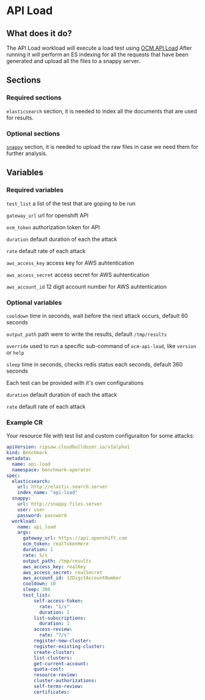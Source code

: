# API Load

## What does it do?

The API Load workload will execute a load test using [OCM API Load](https://github.com/cloud-bulldozer/ocm-api-load)
After running it will perform an ES indexing for all the requests that have been generated and upload all the files to a snappy server.

## Sections

### Required sections

`elasticsearch` section, it is needed to index all the documents that are used for results.

### Optional sections

[`snappy`](https://github.com/cloud-bulldozer/snappy-data-server) section, it is needed to upload the raw files in case we need them for further analysis.

## Variables

### Required variables

`test_list` a list of the test that are goping to be run

`gateway_url` url for openshift API

`ocm_token` authorization token for API

`duration` default duration of each the attack

`rate` default rate of each attack

`aws_access_key` access key for AWS auhtentication

`aws_access_secret` access secret for AWS auhtentication

`aws_account_id` 12 digit account number for AWS auhtentication

### Optional variables

`cooldown` time in seconds, wait <cooldown> before the next attack occurs, default 60 seconds

`output_path` path were to write the results, default `/tmp/results`

`override` used to run a specific sub-command of `ocm-api-load`, like `version` or `help`

`sleep` time in seconds, checks redis status each <sleep> seconds, default 360 seconds

Each test can be provided with it's own configurations

`duration` default duration of each the attack

`rate` default rate of each attack

### Example CR

Your resource file with test list and custom configuraiton for some attacks:

```yaml
apiVersion: ripsaw.cloudbulldozer.io/v1alpha1
kind: Benchmark
metadata:
  name: api-load
  namespace: benchmark-operator
spec:
  elasticsearch:
    url: http://elastic.search.server
    index_name: "api-load"
  snappy:
    url: http://snappy.files.server
    user: user
    password: password
  workload:
    name: api_load
    args:
      gateway_url: https://api.openshift.com
      ocm_token: realTokenHere
      duration: 1
      rate: 5/s
      output_path: /tmp/results
      aws_access_key: realKey
      aws_access_secret: realSecret
      aws_account_id: 12DigitAccountNumber
      cooldown: 10
      sleep: 300
      test_list:
          self-access-token:
            rate: "1/s"
            duration: 1
          list-subscriptions:
            duration: 1
          access-review:
            rate: "7/s"
          register-new-cluster:
          register-existing-cluster:
          create-cluster:
          list-clusters:
          get-current-account:
          quota-cost:
          resource-review:
          cluster-authorizations:
          self-terms-review:
          certificates:

```
